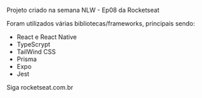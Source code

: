 Projeto criado na semana NLW - Ep08 da Rocketseat

Foram utilizados várias bibliotecas/frameworks, principais sendo:
- React e React Native
- TypeScrypt
- TailWind CSS
- Prisma
- Expo
- Jest

Siga rocketseat.com.br